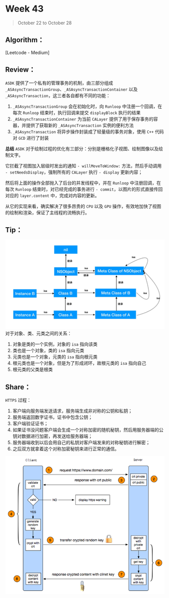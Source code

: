 # Week 43

> October 22 to October 28

## Algorithm：
[Leetcode - Medium]

## Review：
`ASDK` 提供了一个私有的管理事务的机制，由三部分组成 `_ASAsyncTransactionGroup`、`_ASAsyncTransactionContainer` 以及 `_ASAsyncTransaction`，这三者各自都有不同的功能：
1. `_ASAsyncTransactionGroup` 会在初始化时，向 `Runloop` 中注册一个回调，在每次 `Runloop` 结束时，执行回调来提交 `displayBlock` 执行的结果
2. `_ASAsyncTransactionContainer` 为当前 `CALayer` 提供了用于保存事务的容器，并提供了获取新的 `_ASAsyncTransaction` 实例的便利方法
3. `_ASAsyncTransaction` 将异步操作封装成了轻量级的事务对象，使用 `C++` 代码对 `GCD` 进行了封装

**总结**
`ASDK` 对于绘制过程的优化有三部分：分别是栅格化子视图、绘制图像以及绘制文字。

它拦截了视图加入层级时发出的通知 `- willMoveToWindow:` 方法，然后手动调用 `- setNeedsDisplay`，强制所有的 `CALayer` 执行 `- display` 更新内容；

然后将上面的操作全部抛入了后台的并发线程中，并在 `Runloop` 中注册回调，在每次 `Runloop` 结束时，对已经完成的事务进行 `- commit`，以图片的形式直接传回对应的 `layer.content` 中，完成对内容的更新。

从它的实现来看，确实解决了很多昂贵的 `CPU` 以及 `GPU` 操作，有效地加快了视图的绘制和渲染，保证了主线程的流畅执行。

## Tip：

![](../images/class_relation.jpg)
对于对象、类、元类之间的关系：
1. 对象是类的一个实例，对象的 `isa` 指向该类
2. 类也是一个对象，类的 `isa` 指向元类
3. 元类也是一个对象，元类的 `isa` 指向根元类
4. 根元类也是一个对象，但是为了形成闭环，故根元类的 `isa` 指向自己
5. 根元类的父类是根类


## Share：

`HTTPS` 过程：

1. 客户端向服务端发送请求，服务端生成非对称的公钥和私钥；
2. 服务端返回数字证书，证书中包含公钥；
3. 客户端验证证书； 
4. 如果证书没问题客户端会生成一个对称加密的随机秘钥，然后用服务器端的公钥对数据进行加密，再发送给服务器端；
5. 服务器端收到以后会用自己的私钥对客户端发来的对称秘钥进行解密；
6. 之后双方就拿着这个对称加密秘钥来进行正常的通信。

![](../images/https.png)